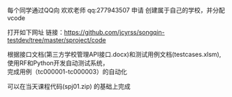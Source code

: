 每个同学通过QQ向 欢欢老师 qq:277943507 申请 创建属于自己的学校，并分配vcode

打开如下网址 链接：https://github.com/jcyrss/songqin-testdev/tree/master/sproject/code



根据接口文档(第三方学校管理API接口.docx)和测试用例文档(testcases.xlsm), 使用RF和Python开发自动测试系统，<br>完成用例（tc000001-tc000003）的自动化

可以在当天课程代码(spj01.zip) 的基础上完成 
